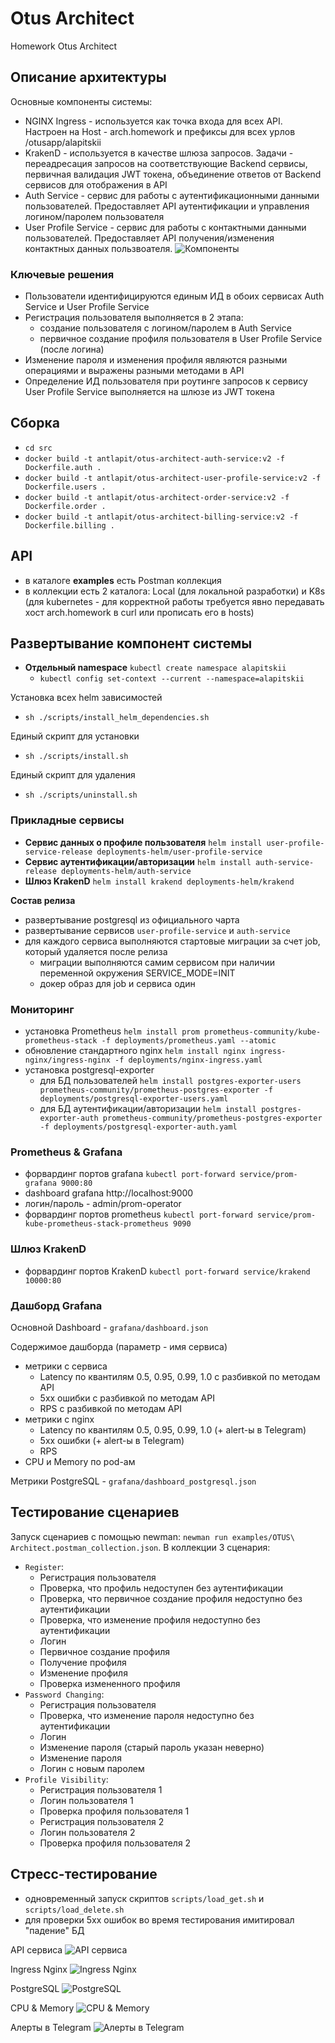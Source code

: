 # Otus Architect

Homework Otus Architect

## Описание архитектуры
Основные компоненты системы:
- NGINX Ingress - используется как точка входа для всех API. Настроен на Host - arch.homework и префиксы для всех урлов /otusapp/alapitskii
- KrakenD - используется в качестве шлюза запросов. Задачи - переадресация запросов на соответствующие Backend сервисы, первичная валидация JWT токена, объединение ответов от Backend сервисов для отображения в API
- Auth Service - сервис для работы с аутентификационными данными пользователей. Предоставляет API аутентификации и управления логином/паролем пользователя
- User Profile Service - сервис для работы с контактными данными пользователей. Предоставляет API получения/изменения контактных данных пользвоателя.
![Компоненты](./architecture/components.jpeg)
  
### Ключевые решения
- Пользователи идентифицируются единым ИД в обоих сервисах Auth Service и User Profile Service
- Регистрация пользователя выполняется в 2 этапа:
  - создание пользователя с логином/паролем в Auth Service
  - первичное создание профиля пользователя в User Profile Service (после логина)
- Изменение пароля и изменения профиля являются разными операциями и выражены разными методами в API
- Определение ИД пользователя при роутинге запросов к сервису User Profile Service выполняется на шлюзе из JWT токена

## Сборка
* `cd src`
* `docker build -t antlapit/otus-architect-auth-service:v2 -f Dockerfile.auth .`
* `docker build -t antlapit/otus-architect-user-profile-service:v2 -f Dockerfile.users .`
* `docker build -t antlapit/otus-architect-order-service:v2 -f Dockerfile.order .`
* `docker build -t antlapit/otus-architect-billing-service:v2 -f Dockerfile.billing .`

## API
* в каталоге **examples** есть Postman коллекция
* в коллекции есть 2 каталога: Local (для локальной разработки) и K8s (для kubernetes - для корректной работы требуется явно передавать хост arch.homework в curl или прописать его в hosts)

## Развертывание компонент системы 
* **Отдельный namespace** `kubectl create namespace alapitskii`
  * `kubectl config set-context --current --namespace=alapitskii`

Установка всех helm зависимостей
* `sh ./scripts/install_helm_dependencies.sh`

Единый скрипт для установки
* `sh ./scripts/install.sh`

Единый скрипт для удаления
* `sh ./scripts/uninstall.sh`

### Прикладные сервисы
* **Сервис данных о профиле пользователя** `helm install user-profile-service-release deployments-helm/user-profile-service`
* **Сервис аутентификации/авторизации** `helm install auth-service-release deployments-helm/auth-service`
* **Шлюз KrakenD** `helm install krakend deployments-helm/krakend`

**Состав релиза**  
* развертывание postgresql из официального чарта
* развертывание сервисов `user-profile-service` и `auth-service`
* для каждого сервиса выполняются стартовые миграции за счет job, который удаляется после релиза
  * миграции выполняются самим сервисом при наличии переменной окружения SERVICE_MODE=INIT
  * докер образ для job и сервиса один
  
### Мониторинг
* установка Prometheus `helm install prom prometheus-community/kube-prometheus-stack -f deployments/prometheus.yaml --atomic`
* обновление стандартного nginx `helm install nginx ingress-nginx/ingress-nginx -f deployments/nginx-ingress.yaml`
* установка postgresql-exporter
  * для БД пользователей `helm install postgres-exporter-users prometheus-community/prometheus-postgres-exporter -f deployments/postgresql-exporter-users.yaml`
  * для БД аутентификации/авторизации `helm install postgres-exporter-auth prometheus-community/prometheus-postgres-exporter -f deployments/postgresql-exporter-auth.yaml`
  
### Prometheus & Grafana
* форвардинг портов grafana `kubectl port-forward service/prom-grafana 9000:80`
* dashboard grafana http://localhost:9000
* логин/пароль - admin/prom-operator
* форвардинг портов prometheus `kubectl port-forward service/prom-kube-prometheus-stack-prometheus 9090`

### Шлюз KrakenD
* форвардинг портов KrakenD `kubectl port-forward service/krakend 10000:80`

### Дашборд Grafana
Основной Dashboard - `grafana/dashboard.json`

Содержимое дашборда (параметр - имя сервиса)
* метрики с сервиса
  * Latency по квантилям 0.5, 0.95, 0.99, 1.0 с разбивкой по методам API
  * 5xx ошибки с разбивкой по методам API
  * RPS с разбивкой по методам API
* метрики с nginx
  * Latency по квантилям 0.5, 0.95, 0.99, 1.0 (+ alert-ы в Telegram)
  * 5xx ошибки (+ alert-ы в Telegram)
  * RPS
* CPU и Memory по pod-ам 

Метрики PostgreSQL - `grafana/dashboard_postgresql.json`

## Тестирование сценариев
Запуск сценариев с помощью newman: `newman run examples/OTUS\ Architect.postman_collection.json`.
В коллекции 3 сценария:
- `Register`:
  - Регистрация пользователя
  - Проверка, что профиль недоступен без аутентификации
  - Проверка, что первичное создание профиля недоступно без аутентификации
  - Проверка, что изменение профиля недоступно без аутентификации
  - Логин
  - Первичное создание профиля
  - Получение профиля
  - Изменение профиля
  - Проверка измененного профиля
- `Password Changing`:
  - Регистрация пользователя
  - Проверка, что изменение пароля недоступно без аутентификации
  - Логин
  - Изменение пароля (старый пароль указан неверно)
  - Изменение пароля
  - Логин с новым паролем
- `Profile Visibility`:
  - Регистрация пользователя 1
  - Логин пользователя 1
  - Проверка профиля пользователя 1
  - Регистрация пользователя 2
  - Логин пользователя 2
  - Проверка профиля пользователя 2


## Стресс-тестирование
* одновременный запуск скриптов `scripts/load_get.sh` и `scripts/load_delete.sh`
* для проверки 5хх ошибок во время тестирования имитировал "падение" БД

API сервиса
![API сервиса](./load-testing/grafana_api.png)

Ingress Nginx
![Ingress Nginx](./load-testing/grafana_nginx.png)

PostgreSQL
![PostgreSQL](./load-testing/grafana_postgresql.png)

CPU & Memory
![CPU & Memory](./load-testing/grafana_resources.png)

Алерты в Telegram
![Алерты в Telegram](./load-testing/telegram_alert.png)
